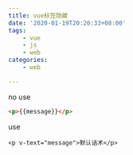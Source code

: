```yaml
---
title: vue标签隐藏
date: '2020-01-19T20:20:33+08:00'
tags:
    - vue
    - js
    - web
categories:
    - web

---
```




no use 

```html
<p>{{message}}</p>
```

use

```
<p v-text="message">默认话术</p>
```

<!--more-->

